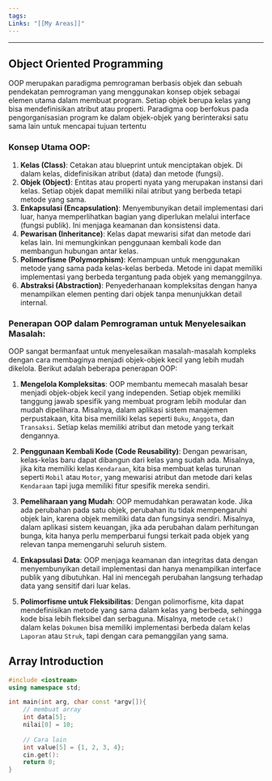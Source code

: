 ```yaml
---
tags: 
Links: "[[My Areas]]"
---
```

---
## Object Oriented Programming

OOP merupakan paradigma pemrograman berbasis objek dan sebuah pendekatan pemrograman yang menggunakan konsep objek sebagai elemen utama dalam membuat program. Setiap objek berupa kelas yang bisa mendefinisikan atribut atau properti. Paradigma oop berfokus pada pengorganisasian program ke dalam objek-objek yang berinteraksi satu sama lain untuk mencapai tujuan tertentu

### Konsep Utama OOP:

1. **Kelas (Class)**: Cetakan atau blueprint untuk menciptakan objek. Di dalam kelas, didefinisikan atribut (data) dan metode (fungsi).
2. **Objek (Object)**: Entitas atau properti nyata yang merupakan instansi dari kelas. Setiap objek dapat memiliki nilai atribut yang berbeda tetapi metode yang sama.
3. **Enkapsulasi (Encapsulation)**: Menyembunyikan detail implementasi dari luar, hanya memperlihatkan bagian yang diperlukan melalui interface (fungsi publik). Ini menjaga keamanan dan konsistensi data.
4. **Pewarisan (Inheritance)**: Kelas dapat mewarisi sifat dan metode dari kelas lain. Ini memungkinkan penggunaan kembali kode dan membangun hubungan antar kelas.
5. **Polimorfisme (Polymorphism)**: Kemampuan untuk menggunakan metode yang sama pada kelas-kelas berbeda. Metode ini dapat memiliki implementasi yang berbeda tergantung pada objek yang memanggilnya.
6. **Abstraksi (Abstraction)**: Penyederhanaan kompleksitas dengan hanya menampilkan elemen penting dari objek tanpa menunjukkan detail internal.

### Penerapan OOP dalam Pemrograman untuk Menyelesaikan Masalah:

OOP sangat bermanfaat untuk menyelesaikan masalah-masalah kompleks dengan cara membaginya menjadi objek-objek kecil yang lebih mudah dikelola. Berikut adalah beberapa penerapan OOP:

1. **Mengelola Kompleksitas**: OOP membantu memecah masalah besar menjadi objek-objek kecil yang independen. Setiap objek memiliki tanggung jawab spesifik yang membuat program lebih modular dan mudah dipelihara. Misalnya, dalam aplikasi sistem manajemen perpustakaan, kita bisa memiliki kelas seperti `Buku`, `Anggota`, dan `Transaksi`. Setiap kelas memiliki atribut dan metode yang terkait dengannya.
    
2. **Penggunaan Kembali Kode (Code Reusability)**: Dengan pewarisan, kelas-kelas baru dapat dibangun dari kelas yang sudah ada. Misalnya, jika kita memiliki kelas `Kendaraan`, kita bisa membuat kelas turunan seperti `Mobil` atau `Motor`, yang mewarisi atribut dan metode dari kelas `Kendaraan` tapi juga memiliki fitur spesifik mereka sendiri.
    
3. **Pemeliharaan yang Mudah**: OOP memudahkan perawatan kode. Jika ada perubahan pada satu objek, perubahan itu tidak mempengaruhi objek lain, karena objek memiliki data dan fungsinya sendiri. Misalnya, dalam aplikasi sistem keuangan, jika ada perubahan dalam perhitungan bunga, kita hanya perlu memperbarui fungsi terkait pada objek yang relevan tanpa memengaruhi seluruh sistem.
    
4. **Enkapsulasi Data**: OOP menjaga keamanan dan integritas data dengan menyembunyikan detail implementasi dan hanya menampilkan interface publik yang dibutuhkan. Hal ini mencegah perubahan langsung terhadap data yang sensitif dari luar kelas.
    
5. **Polimorfisme untuk Fleksibilitas**: Dengan polimorfisme, kita dapat mendefinisikan metode yang sama dalam kelas yang berbeda, sehingga kode bisa lebih fleksibel dan serbaguna. Misalnya, metode `cetak()` dalam kelas `Dokumen` bisa memiliki implementasi berbeda dalam kelas `Laporan` atau `Struk`, tapi dengan cara pemanggilan yang sama.

## Array Introduction

```cpp
#include <iostream>
using namespace std;

int main(int arg, char const *argv[]){
	// membuat array
	int data[5];
	nilai[0] = 10;
	
	// Cara lain
	int value[5] = {1, 2, 3, 4};
	cin.get():
	return 0;
}
```
